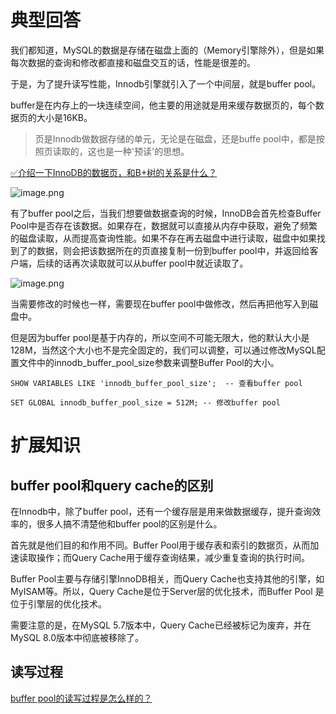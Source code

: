 # 典型回答

我们都知道，MySQL的数据是存储在磁盘上面的（Memory引擎除外），但是如果每次数据的查询和修改都直接和磁盘交互的话，性能是很差的。

于是，为了提升读写性能，Innodb引擎就引入了一个中间层，就是buffer pool。

buffer是在内存上的一块连续空间，他主要的用途就是用来缓存数据页的，每个数据页的大小是16KB。

> 页是Innodb做数据存储的单元，无论是在磁盘，还是buffe pool中，都是按照页读取的，这也是一种'预读'的思想。


[✅介绍一下InnoDB的数据页，和B+树的关系是什么？](https://www.yuque.com/hollis666/fo22bm/vebvlntlc6rnvuu0?view=doc_embed)

![image.png](https://cdn.nlark.com/yuque/0/2023/png/5378072/1690545511097-84b0dae4-d97b-4db0-8820-6f14ae00abf7.png#averageHue=%23fbefe0&clientId=u5a72407a-d51c-4&from=paste&height=499&id=u6875bf2c&originHeight=748&originWidth=744&originalType=binary&ratio=1&rotation=0&showTitle=false&size=31039&status=done&style=none&taskId=u8e841fea-7952-4141-86b9-581a070db20&title=&width=496)

有了buffer pool之后，当我们想要做数据查询的时候，InnoDB会首先检查Buffer Pool中是否存在该数据。如果存在，数据就可以直接从内存中获取，避免了频繁的磁盘读取，从而提高查询性能。如果不存在再去磁盘中进行读取，磁盘中如果找到了的数据，则会把该数据所在的页直接复制一份到buffer pool中，并返回给客户端，后续的话再次读取就可以从buffer pool中就近读取了。

![image.png](https://cdn.nlark.com/yuque/0/2023/png/5378072/1690544427750-26a015d4-7ad6-40cf-ae38-85932481f1c1.png#averageHue=%23fcfcfc&clientId=u5a72407a-d51c-4&from=paste&height=395&id=uc504d657&originHeight=593&originWidth=562&originalType=binary&ratio=1&rotation=0&showTitle=false&size=19535&status=done&style=none&taskId=u64bf6e95-b545-4e4a-b29a-54d32773e9b&title=&width=374.6666666666667)

当需要修改的时候也一样，需要现在buffer pool中做修改，然后再把他写入到磁盘中。

但是因为buffer pool是基于内存的，所以空间不可能无限大，他的默认大小是128M，当然这个大小也不是完全固定的，我们可以调整，可以通过修改MySQL配置文件中的innodb_buffer_pool_size参数来调整Buffer Pool的大小。

```
SHOW VARIABLES LIKE 'innodb_buffer_pool_size';  -- 查看buffer pool

SET GLOBAL innodb_buffer_pool_size = 512M; -- 修改buffer pool
```

# 扩展知识

## buffer pool和query cache的区别

在Innodb中，除了buffer pool，还有一个缓存层是用来做数据缓存，提升查询效率的，很多人搞不清楚他和buffer pool的区别是什么。

首先就是他们目的和作用不同。Buffer Pool用于缓存表和索引的数据页，从而加速读取操作；而Query Cache用于缓存查询结果，减少重复查询的执行时间。

Buffer Pool主要与存储引擎InnoDB相关，而Query Cache也支持其他的引擎，如MyISAM等。所以，Query Cache是位于Server层的优化技术，而Buffer Pool 是位于引擎层的优化技术。

需要注意的是，在MySQL 5.7版本中，Query Cache已经被标记为废弃，并在MySQL 8.0版本中彻底被移除了。

 
## 读写过程

[buffer pool的读写过程是怎么样的？](https://www.yuque.com/hollis666/fo22bm/npkvvofcuc0g9n7m?view=doc_embed)
